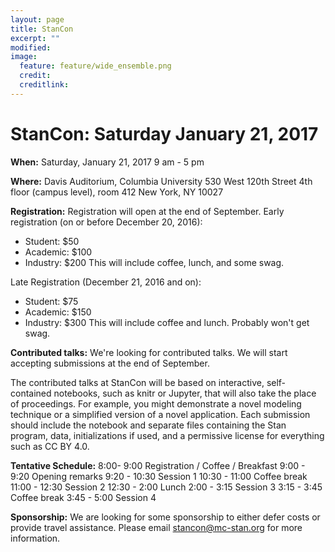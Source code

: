 ```yaml
---
layout: page
title: StanCon
excerpt: ""
modified:
image:
  feature: feature/wide_ensemble.png
  credit:
  creditlink:
---
```


# **StanCon: Saturday January 21, 2017**

**When:**
Saturday, January 21, 2017
9 am - 5 pm

**Where:**
Davis Auditorium, Columbia University
530 West 120th Street
4th floor (campus level), room 412
New York, NY 10027

**Registration:**
Registration will open at the end of September.
Early registration (on or before December 20, 2016):
- Student: $50
- Academic: $100
- Industry: $200
This will include coffee, lunch, and some swag.

Late Registration (December 21, 2016 and on):
- Student: $75
- Academic: $150
- Industry: $300
This will include coffee and lunch. Probably won't get swag.

**Contributed talks:**
We're looking for contributed talks. We will start accepting submissions at the end of September.

The contributed talks at StanCon will be based on interactive, self-contained notebooks, such as knitr or Jupyter, that will also take the place of proceedings.  For example, you might demonstrate a novel modeling technique or a simplified version of a novel application. Each submission should include the notebook and separate files containing the Stan program, data, initializations if used, and a permissive license for everything such as CC BY 4.0.

**Tentative Schedule:**
8:00- 9:00 Registration / Coffee / Breakfast
9:00 - 9:20 Opening remarks
9:20 - 10:30 Session 1
10:30 - 11:00 Coffee break
11:00 - 12:30 Session 2
12:30 - 2:00 Lunch
2:00 - 3:15 Session 3
3:15 - 3:45 Coffee break
3:45 - 5:00 Session 4

**Sponsorship:**
We are looking for some sponsorship to either defer costs or provide travel assistance. Please email stancon@mc-stan.org for more information.


